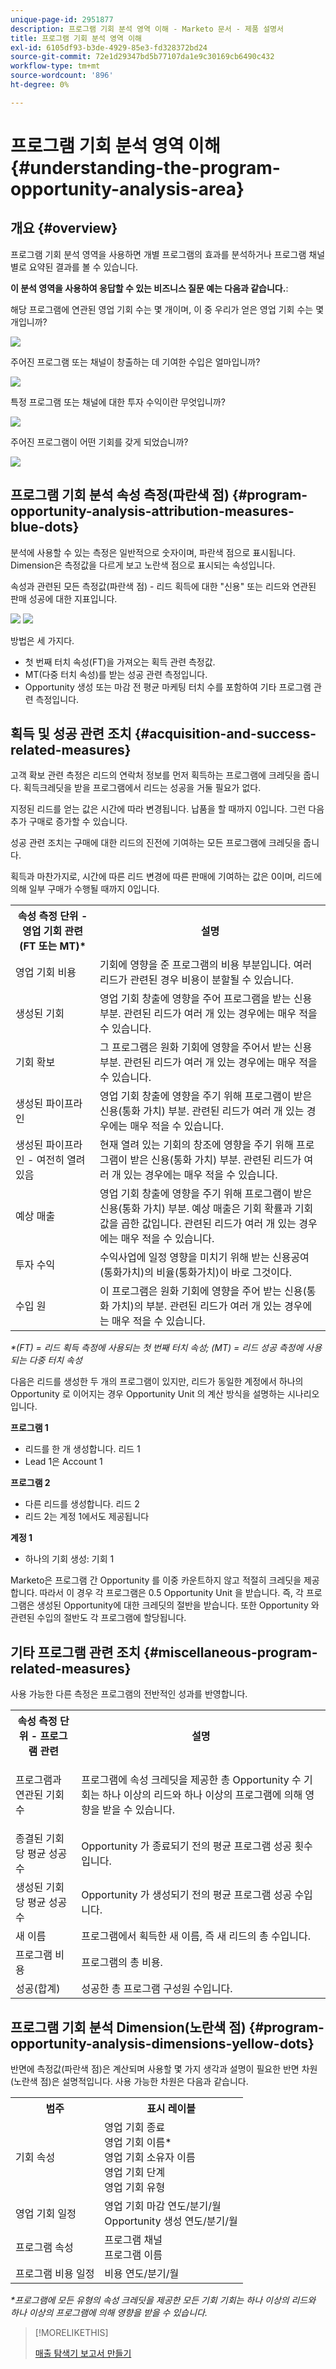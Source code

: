```yaml
---
unique-page-id: 2951877
description: 프로그램 기회 분석 영역 이해 - Marketo 문서 - 제품 설명서
title: 프로그램 기회 분석 영역 이해
exl-id: 6105df93-b3de-4929-85e3-fd328372bd24
source-git-commit: 72e1d29347bd5b77107da1e9c30169cb6490c432
workflow-type: tm+mt
source-wordcount: '896'
ht-degree: 0%

---
```


# 프로그램 기회 분석 영역 이해 {#understanding-the-program-opportunity-analysis-area}

## 개요 {#overview}

프로그램 기회 분석 영역을 사용하면 개별 프로그램의 효과를 분석하거나 프로그램 채널별로 요약된 결과를 볼 수 있습니다.

**이 분석 영역을 사용하여 응답할 수 있는 비즈니스 질문 예는 다음과 같습니다.**:

해당 프로그램에 연관된 영업 기회 수는 몇 개이며, 이 중 우리가 얻은 영업 기회 수는 몇 개입니까?

![](assets/one-1.png)

주어진 프로그램 또는 채널이 창출하는 데 기여한 수입은 얼마입니까?

![](assets/two-1.png)

특정 프로그램 또는 채널에 대한 투자 수익이란 무엇입니까?

![](assets/three-1.png)

주어진 프로그램이 어떤 기회를 갖게 되었습니까?

![](assets/four-1.png)

## 프로그램 기회 분석 속성 측정(파란색 점) {#program-opportunity-analysis-attribution-measures-blue-dots}

분석에 사용할 수 있는 측정은 일반적으로 숫자이며, 파란색 점으로 표시됩니다. Dimension은 측정값을 다르게 보고 노란색 점으로 표시되는 속성입니다.

속성과 관련된 모든 측정값(파란색 점) - 리드 획득에 대한 &quot;신용&quot; 또는 리드와 연관된 판매 성공에 대한 지표입니다.

![](assets/six.five.png) ![](assets/seven-1.png)

방법은 세 가지다.

* 첫 번째 터치 속성(FT)을 가져오는 획득 관련 측정값.
* MT(다중 터치 속성)를 받는 성공 관련 측정입니다.
* Opportunity 생성 또는 마감 전 평균 마케팅 터치 수를 포함하여 기타 프로그램 관련 측정입니다.

## 획득 및 성공 관련 조치 {#acquisition-and-success-related-measures}

고객 확보 관련 측정은 리드의 연락처 정보를 먼저 획득하는 프로그램에 크레딧을 줍니다. 획득크레딧을 받을 프로그램에서 리드는 성공을 거둘 필요가 없다.

지정된 리드를 얻는 값은 시간에 따라 변경됩니다. 납품을 할 때까지 0입니다. 그런 다음 추가 구매로 증가할 수 있습니다.

성공 관련 조치는 구매에 대한 리드의 진전에 기여하는 모든 프로그램에 크레딧을 줍니다.

획득과 마찬가지로, 시간에 따른 리드 변경에 따른 판매에 기여하는 값은 0이며, 리드에 의해 일부 구매가 수행될 때까지 0입니다.

<table> 
 <tbody> 
  <tr> 
   <th>속성 측정 단위 - 영업 기회 관련(FT 또는 MT)*</th> 
   <th>설명</th> 
  </tr> 
  <tr> 
   <td>영업 기회 비용</td> 
   <td>기회에 영향을 준 프로그램의 비용 부분입니다. 여러 리드가 관련된 경우 비용이 분할될 수 있습니다.</td> 
  </tr> 
  <tr> 
   <td>생성된 기회</td> 
   <td>영업 기회 창출에 영향을 주어 프로그램을 받는 신용 부분. 관련된 리드가 여러 개 있는 경우에는 매우 적을 수 있습니다.</td> 
  </tr> 
  <tr> 
   <td>기회 확보</td> 
   <td>그 프로그램은 원화 기회에 영향을 주어서 받는 신용 부분. 관련된 리드가 여러 개 있는 경우에는 매우 적을 수 있습니다.</td> 
  </tr> 
  <tr> 
   <td>생성된 파이프라인</td> 
   <td>영업 기회 창출에 영향을 주기 위해 프로그램이 받은 신용(통화 가치) 부분. 관련된 리드가 여러 개 있는 경우에는 매우 적을 수 있습니다.</td> 
  </tr> 
  <tr> 
   <td>생성된 파이프라인 - 여전히 열려 있음</td> 
   <td>현재 열려 있는 기회의 창조에 영향을 주기 위해 프로그램이 받은 신용(통화 가치) 부분. 관련된 리드가 여러 개 있는 경우에는 매우 적을 수 있습니다.</td> 
  </tr> 
  <tr> 
   <td>예상 매출</td> 
   <td>영업 기회 창출에 영향을 주기 위해 프로그램이 받은 신용(통화 가치) 부분. 예상 매출은 기회 확률과 기회 값을 곱한 값입니다. 관련된 리드가 여러 개 있는 경우에는 매우 적을 수 있습니다.</td> 
  </tr> 
  <tr> 
   <td>투자 수익</td> 
   <td>수익사업에 일정 영향을 미치기 위해 받는 신용공여(통화가치)의 비율(통화가치)이 바로 그것이다.</td> 
  </tr> 
  <tr> 
   <td>수입 원</td> 
   <td>이 프로그램은 원화 기회에 영향을 주어 받는 신용(통화 가치)의 부분. 관련된 리드가 여러 개 있는 경우에는 매우 적을 수 있습니다.</td> 
  </tr> 
 </tbody> 
</table>

_&#42;(FT) = 리드 획득 측정에 사용되는 첫 번째 터치 속성; (MT) = 리드 성공 측정에 사용되는 다중 터치 속성_

다음은 리드를 생성한 두 개의 프로그램이 있지만, 리드가 동일한 계정에서 하나의 Opportunity 로 이어지는 경우 Opportunity Unit 의 계산 방식을 설명하는 시나리오입니다.

**프로그램 1**

* 리드를 한 개 생성합니다. 리드 1
* Lead 1은 Account 1

**프로그램 2**

* 다른 리드를 생성합니다. 리드 2
* 리드 2는 계정 1에서도 제공됩니다

**계정 1**

* 하나의 기회 생성: 기회 1

Marketo은 프로그램 간 Opportunity 를 이중 카운트하지 않고 적절히 크레딧을 제공합니다. 따라서 이 경우 각 프로그램은 0.5 Opportunity Unit 을 받습니다. 즉, 각 프로그램은 생성된 Opportunity에 대한 크레딧의 절반을 받습니다. 또한 Opportunity 와 관련된 수입의 절반도 각 프로그램에 할당됩니다.

## 기타 프로그램 관련 조치 {#miscellaneous-program-related-measures}

사용 가능한 다른 측정은 프로그램의 전반적인 성과를 반영합니다.

<table> 
 <tbody> 
  <tr> 
   <th>속성 측정 단위 - 프로그램 관련</th> 
   <th>설명</th> 
  </tr> 
  <tr> 
   <td>프로그램과 연관된 기회 수</td> 
   <td><p>프로그램에 속성 크레딧을 제공한 총 Opportunity 수 기회는 하나 이상의 리드와 하나 이상의 프로그램에 의해 영향을 받을 수 있습니다.</p></td> 
  </tr> 
  <tr> 
   <td>종결된 기회당 평균 성공 수</td> 
   <td>Opportunity 가 종료되기 전의 평균 프로그램 성공 횟수입니다. <br></td> 
  </tr> 
  <tr> 
   <td>생성된 기회당 평균 성공 수</td> 
   <td>Opportunity 가 생성되기 전의 평균 프로그램 성공 수입니다.</td> 
  </tr> 
  <tr> 
   <td>새 이름</td> 
   <td>프로그램에서 획득한 새 이름, 즉 새 리드의 총 수입니다.</td> 
  </tr> 
  <tr> 
   <td>프로그램 비용</td> 
   <td>프로그램의 총 비용.</td> 
  </tr> 
  <tr> 
   <td>성공(합계)</td> 
   <td>성공한 총 프로그램 구성원 수입니다.</td> 
  </tr> 
 </tbody> 
</table>

## 프로그램 기회 분석 Dimension(노란색 점) {#program-opportunity-analysis-dimensions-yellow-dots}

반면에 측정값(파란색 점)은 계산되며 사용할 몇 가지 생각과 설명이 필요한 반면 차원(노란색 점)은 설명적입니다. 사용 가능한 차원은 다음과 같습니다.

<table> 
 <tbody> 
  <tr> 
   <th>범주</th> 
   <th>표시 레이블</th> 
  </tr> 
  <tr> 
   <td>기회 속성</td> 
   <td>영업 기회 종료<br>영업 기회 이름*<br>영업 기회 소유자 이름<br>영업 기회 단계<br>영업 기회 유형</td> 
  </tr> 
  <tr> 
   <td>영업 기회 일정</td> 
   <td>영업 기회 마감 연도/분기/월<br>Opportunity 생성 연도/분기/월</td> 
  </tr> 
  <tr> 
   <td>프로그램 속성</td> 
   <td>프로그램 채널<br>프로그램 이름</td> 
  </tr> 
  <tr> 
   <td>프로그램 비용 일정</td> 
   <td>비용 연도/분기/월</td> 
  </tr> 
 </tbody> 
</table>

*&#42;프로그램에 모든 유형의 속성 크레딧을 제공한 모든 기회 기회는 하나 이상의 리드와 하나 이상의 프로그램에 의해 영향을 받을 수 있습니다.*

>[!MORELIKETHIS]
>
>[매출 탐색기 보고서 만들기](/help/marketo/product-docs/reporting/revenue-cycle-analytics/revenue-explorer/create-a-revenue-explorer-report.md)
